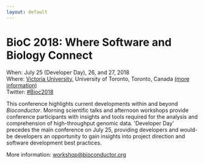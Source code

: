 ```yaml
---
layout: default
---
```

# BioC 2018: Where Software and Biology Connect

When: July 25 (Developer Day), 26, and 27, 2018 <br />
Where: [Victoria University][uvic], University of Toronto, Toronto, Canada [(more information)][venue] <br />
Twitter: [#Bioc2018](https://twitter.com/search?q=%23bioc2018&src=typd)

[uvic]: http://www.vicu.utoronto.ca/
[venue]: http://bioc2018.bioconductor.org/travel-accommodations

This conference highlights current developments within and beyond
_Bioconductor_. Morning scientific talks and afternoon workshops
provide conference participants with insights and tools required for
the analysis and comprehension of high-throughput genomic
data. 'Developer Day' precedes the main conference on July 25,
providing developers and would-be developers an opportunity to gain
insights into project direction and software development best
practices.

More information: [workshop@bioconductor.org][contact]

[ut]: http://map.utoronto.ca/
[contact]: mailto:workshop@bioconductor.org?subject=BioC2018%20question
